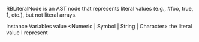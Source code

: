 RBLiteralNode is an AST node that represents literal values (e.g., #foo, true, 1, etc.), but not literal arrays.

Instance Variables
	value	<Numeric | Symbol | String  | Character>	the literal value I represent